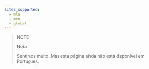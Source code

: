 ```yaml
---
sites_supported:
  - mla
  - mco
  - global
---
```


> NOTE
>
> Nota
>
> Sentimos muito. Mas esta página ainda não está disponível em Português.
